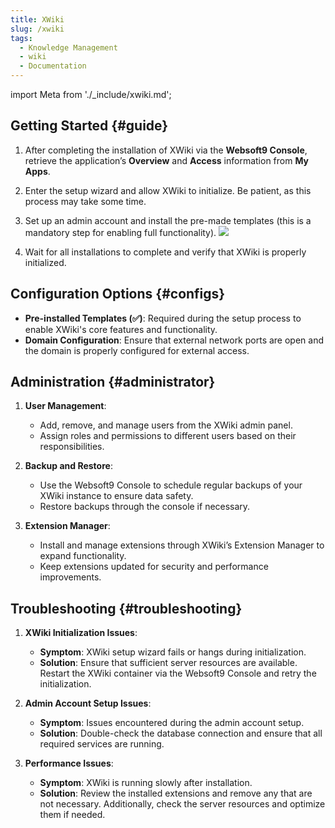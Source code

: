 ```yaml
---
title: XWiki
slug: /xwiki
tags:
  - Knowledge Management
  - wiki
  - Documentation
---
```


import Meta from './\_include/xwiki.md';

<Meta name="meta" />

## Getting Started {#guide}

1. After completing the installation of XWiki via the **Websoft9 Console**, retrieve the application’s **Overview** and **Access** information from **My Apps**.

2. Enter the setup wizard and allow XWiki to initialize. Be patient, as this process may take some time.

3. Set up an admin account and install the pre-made templates (this is a mandatory step for enabling full functionality).
   ![](./assets/xwiki-install-websoft9.png)

4. Wait for all installations to complete and verify that XWiki is properly initialized.

## Configuration Options {#configs}

- **Pre-installed Templates (✅)**: Required during the setup process to enable XWiki's core features and functionality.
- **Domain Configuration**: Ensure that external network ports are open and the domain is properly configured for external access.

## Administration {#administrator}

1. **User Management**:

   - Add, remove, and manage users from the XWiki admin panel.
   - Assign roles and permissions to different users based on their responsibilities.

2. **Backup and Restore**:

   - Use the Websoft9 Console to schedule regular backups of your XWiki instance to ensure data safety.
   - Restore backups through the console if necessary.

3. **Extension Manager**:
   - Install and manage extensions through XWiki’s Extension Manager to expand functionality.
   - Keep extensions updated for security and performance improvements.

## Troubleshooting {#troubleshooting}

1. **XWiki Initialization Issues**:

   - **Symptom**: XWiki setup wizard fails or hangs during initialization.
   - **Solution**: Ensure that sufficient server resources are available. Restart the XWiki container via the Websoft9 Console and retry the initialization.

2. **Admin Account Setup Issues**:

   - **Symptom**: Issues encountered during the admin account setup.
   - **Solution**: Double-check the database connection and ensure that all required services are running.

3. **Performance Issues**:
   - **Symptom**: XWiki is running slowly after installation.
   - **Solution**: Review the installed extensions and remove any that are not necessary. Additionally, check the server resources and optimize them if needed.
